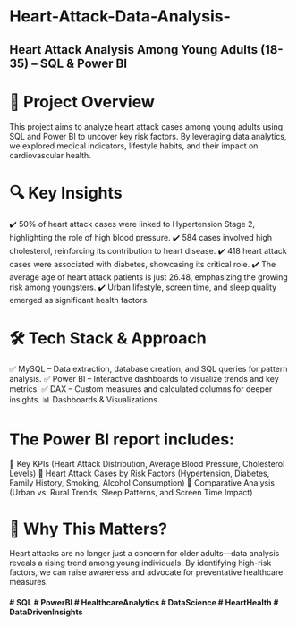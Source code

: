 # Heart-Attack-Data-Analysis-

## Heart Attack Analysis Among Young Adults (18-35) – SQL & Power BI

# 📌 Project Overview
This project aims to analyze heart attack cases among young adults using SQL and Power BI to uncover key risk factors. By leveraging data analytics, we explored medical indicators, lifestyle habits, and their impact on cardiovascular health.

# 🔍 Key Insights
✔️ 50% of heart attack cases were linked to Hypertension Stage 2, highlighting the role of high blood pressure.
✔️ 584 cases involved high cholesterol, reinforcing its contribution to heart disease.
✔️ 418 heart attack cases were associated with diabetes, showcasing its critical role.
✔️ The average age of heart attack patients is just 26.48, emphasizing the growing risk among youngsters.
✔️ Urban lifestyle, screen time, and sleep quality emerged as significant health factors.

# 🛠 Tech Stack & Approach
✅ MySQL – Data extraction, database creation, and SQL queries for pattern analysis.
✅ Power BI – Interactive dashboards to visualize trends and key metrics.
✅ DAX – Custom measures and calculated columns for deeper insights.
📊 Dashboards & Visualizations

# The Power BI report includes:
📌 Key KPIs (Heart Attack Distribution, Average Blood Pressure, Cholesterol Levels)
📌 Heart Attack Cases by Risk Factors (Hypertension, Diabetes, Family History, Smoking, Alcohol Consumption)
📌 Comparative Analysis (Urban vs. Rural Trends, Sleep Patterns, and Screen Time Impact)

# 🚀 Why This Matters?
Heart attacks are no longer just a concern for older adults—data analysis reveals a rising trend among young individuals. By identifying high-risk factors, we can raise awareness and advocate for preventative healthcare measures.


#### # SQL # PowerBI # HealthcareAnalytics # DataScience # HeartHealth # DataDrivenInsights
